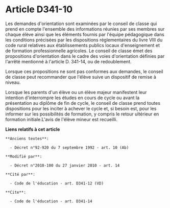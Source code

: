 # Article D341-10

Les demandes d'orientation sont examinées par le conseil de classe qui prend en compte l'ensemble des informations réunies
par ses membres sur chaque élève ainsi que les éléments fournis par l'équipe pédagogique dans les conditions précisées par
les dispositions réglementaires du livre VIII du code rural relatives aux établissements publics locaux d'enseignement et de
formation professionnelle agricoles. Le conseil de classe émet des propositions d'orientation dans le cadre des voies
d'orientation définies par l'arrêté mentionné à l'article D. 341-14, ou de redoublement. 

Lorsque ces propositions ne sont pas conformes aux demandes, le conseil de classe peut recommander que l'élève suive un
dispositif de remise à niveau. 

Lorsque les parents d'un élève ou un élève majeur manifestent leur intention d'interrompre les études en cours de cycle ou
avant la présentation au diplôme de fin de cycle, le conseil de classe prend toutes dispositions pour les inciter à achever
le cycle et, si besoin est, pour les informer sur les possibilités de formation, y compris le retour ultérieur en formation
initiale.L'avis de l'élève mineur est recueilli.

**Liens relatifs à cet article**

	**Anciens textes**:

	  - Décret n°92-920 du 7 septembre 1992 - art. 10 (Ab)

	**Modifié par**:

	  - Décret n°2010-100 du 27 janvier 2010 - art. 14

	**Cité par**:

	  - Code de l'éducation - art. D341-12 (VD)

	**Cite**:

	  - Code de l'éducation - art. D341-14
